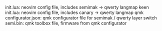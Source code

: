 init.lua:                neovim config file, includes semimak -> qwerty langmap
keen init.lua:           neovim config file, includes canary -> qwerty langmap
qmk configurator.json:   qmk configurator file for semimak / qwerty layer switch
semi.bin:                qmk toolbox file, firmware from qmk configurator

